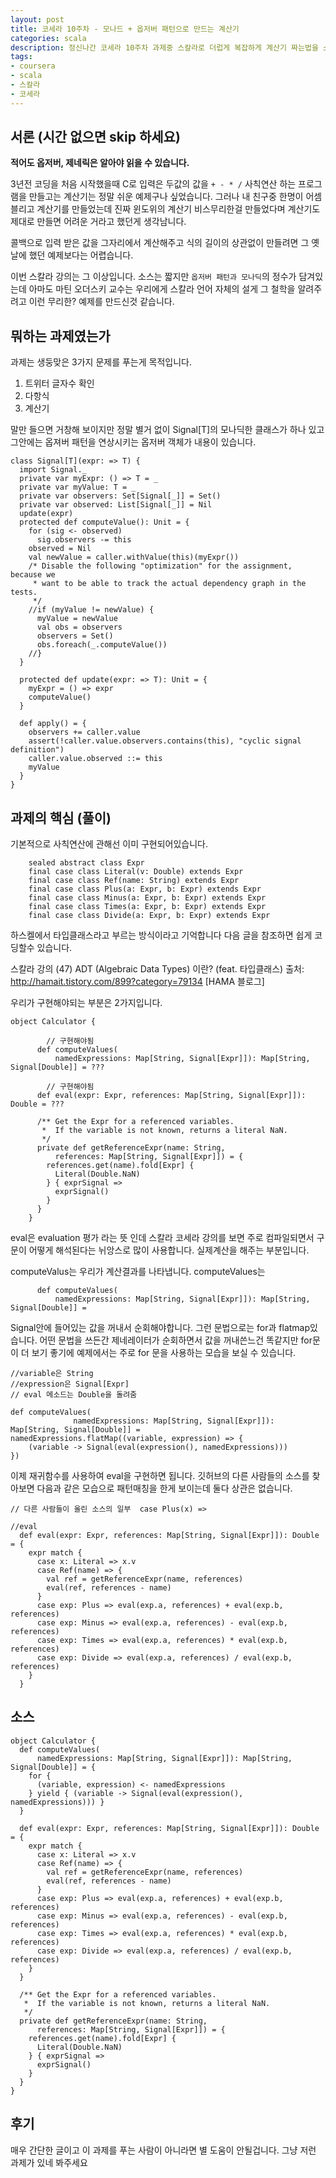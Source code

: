 ```yaml
---
layout: post
title: 코세라 10주차 - 모나드 + 옵저버 패턴으로 만드는 계산기
categories: scala
description: 정신나간 코세라 10주차 과제중 스칼라로 더럽게 복잡하게 계산기 짜는법을 소개합니다. 
tags:
- coursera
- scala
- 스칼라
- 코세라
---
```


## 서론 (시간 없으면 skip 하세요)

**적어도 옵저버, 제네릭은 알아야 읽을 수 있습니다.**

3년전 코딩을 처음 시작했을때 C로 입력은 두값의 값을 `+ - * /` 사칙연산 하는 프로그램을 만들고는 계산기는 정말 쉬운 예제구나 싶었습니다.
그러나 내 친구중 한명이 어셈블리고 계산기를 만들었는데 진짜 윈도위의 계산기 비스무리한걸 만들었다며 계산기도 제대로 만들면 어려운 거라고 했던게 생각남니다.

콜백으로 입력 받은 값을 그자리에서 계산해주고 식의 길이의 상관없이 만들려면 그 옛날에 했던 예제보다는 어렵습니다.

이번 스칼라 강의는 그 이상입니다. 소스는 짧지만 `옵저버 패턴과 모나딕`의 정수가 담겨있는데 아마도 마틴 오더스키 교수는 우리에게
스칼라 언어 자체의 설게 그 철학을 알려주려고 이런 무리한? 예제를 만드신것 같습니다. 

## 뭐하는 과제였는가

과제는 생둥맞은 3가지 문제를 푸는게 목적입니다.
 
1. 트위터 글자수 확인
1. 다항식
1. 계산기

말만 들으면 거창해 보이지만 정말 별거 없이 Signal\[T\]의 모나딕한 클래스가 하나 있고 그안에는 옵져버 패턴을 연상시키는 옵저버 객체가 내용이 있습니다.
 

    class Signal[T](expr: => T) {
      import Signal._
      private var myExpr: () => T = _
      private var myValue: T = _
      private var observers: Set[Signal[_]] = Set()
      private var observed: List[Signal[_]] = Nil
      update(expr)
      protected def computeValue(): Unit = {
        for (sig <- observed)
          sig.observers -= this
        observed = Nil
        val newValue = caller.withValue(this)(myExpr())
        /* Disable the following "optimization" for the assignment, because we
         * want to be able to track the actual dependency graph in the tests.
         */
        //if (myValue != newValue) {
          myValue = newValue
          val obs = observers
          observers = Set()
          obs.foreach(_.computeValue())
        //}
      }
    
      protected def update(expr: => T): Unit = {
        myExpr = () => expr
        computeValue()
      }
    
      def apply() = {
        observers += caller.value
        assert(!caller.value.observers.contains(this), "cyclic signal definition")
        caller.value.observed ::= this
        myValue
      }
    }

## 과제의 핵심 (풀이)

기본적으로 사칙연산에 관해선 이미 구현되어있습니다.

        sealed abstract class Expr
        final case class Literal(v: Double) extends Expr
        final case class Ref(name: String) extends Expr
        final case class Plus(a: Expr, b: Expr) extends Expr
        final case class Minus(a: Expr, b: Expr) extends Expr
        final case class Times(a: Expr, b: Expr) extends Expr
        final case class Divide(a: Expr, b: Expr) extends Expr
        

하스켈에서 타입클래스라고 부르는 방식이라고 기억합니다 다음 글을 참조하면 쉽게 코딩할수 있습니다.


스칼라 강의 (47) ADT (Algebraic Data Types) 이란? (feat. 타입클래스)
출처: http://hamait.tistory.com/899?category=79134 [HAMA 블로그]

우리가 구현해야되는 부분은 2가지입니다.

    object Calculator {
    
            // 구현해야됨
          def computeValues(
              namedExpressions: Map[String, Signal[Expr]]): Map[String, Signal[Double]] = ???
        
            // 구현해야됨
          def eval(expr: Expr, references: Map[String, Signal[Expr]]): Double = ???
        
          /** Get the Expr for a referenced variables.
           *  If the variable is not known, returns a literal NaN.
           */
          private def getReferenceExpr(name: String,
              references: Map[String, Signal[Expr]]) = {
            references.get(name).fold[Expr] {
              Literal(Double.NaN)
            } { exprSignal =>
              exprSignal()
            }
          }
        }

eval은 evaluation 평가 라는 뜻 인데 스칼라 코세라 강의를 보면 주로 컴파일되면서 구문이 어떻게 해석된다는 뉘앙스로 많이 사용합니다. 
실제계산을 해주는 부분입니다.

computeValus는 우리가 계산결과를 나타냅니다. computeValues는

          def computeValues(
              namedExpressions: Map[String, Signal[Expr]]): Map[String, Signal[Double]] =

Signal안에 들어있는 값을 꺼내서 순회해야합니다. 그런 문법으로는 for과 flatmap있습니다.
어떤 문법을 쓰든간 제네레이터가 순회하면서 값을 꺼내쓴느건 똑같지만 for문이 더 보기 좋기에 예제에서는 주로 for 문을 사용하는 모습을 보실 수 있습니다.
 
    //variable은 String
    //expression은 Signal[Expr]
    // eval 메소드는 Double을 돌려줌
    
    def computeValues(
                  namedExpressions: Map[String, Signal[Expr]]): Map[String, Signal[Double]] =
    namedExpressions.flatMap((variable, expression) => {
        (variable -> Signal(eval(expression(), namedExpressions)))
    })
    
    
이제 재귀함수를 사용하여 eval을 구현하면 됩니다. 깃허브의 다른 사람들의 소스를 찾아보면 다음과 같은 모습으로 패턴매칭을 한게 보이는데 둘다 상관은 없습니다.

    // 다른 사람들이 올린 소스의 일부  case Plus(x) =>
    
    //eval
      def eval(expr: Expr, references: Map[String, Signal[Expr]]): Double = {
        expr match {
          case x: Literal => x.v
          case Ref(name) => {
            val ref = getReferenceExpr(name, references)
            eval(ref, references - name)
          }
          case exp: Plus => eval(exp.a, references) + eval(exp.b, references)
          case exp: Minus => eval(exp.a, references) - eval(exp.b, references)
          case exp: Times => eval(exp.a, references) * eval(exp.b, references)
          case exp: Divide => eval(exp.a, references) / eval(exp.b, references)
        }
      }

## 소스

    object Calculator {
      def computeValues(
          namedExpressions: Map[String, Signal[Expr]]): Map[String, Signal[Double]] = {
        for {
          (variable, expression) <- namedExpressions
        } yield { (variable -> Signal(eval(expression(), namedExpressions))) }
      }
    
      def eval(expr: Expr, references: Map[String, Signal[Expr]]): Double = {
        expr match {
          case x: Literal => x.v
          case Ref(name) => {
            val ref = getReferenceExpr(name, references)
            eval(ref, references - name)
          }
          case exp: Plus => eval(exp.a, references) + eval(exp.b, references)
          case exp: Minus => eval(exp.a, references) - eval(exp.b, references)
          case exp: Times => eval(exp.a, references) * eval(exp.b, references)
          case exp: Divide => eval(exp.a, references) / eval(exp.b, references)
        }
      }
    
      /** Get the Expr for a referenced variables.
       *  If the variable is not known, returns a literal NaN.
       */
      private def getReferenceExpr(name: String,
          references: Map[String, Signal[Expr]]) = {
        references.get(name).fold[Expr] {
          Literal(Double.NaN)
        } { exprSignal =>
          exprSignal()
        }
      }
    }

## 후기

매우 간단한 글이고 이 과제를 푸는 사람이 아니라면 별 도움이 안될겁니다. 그냥 저런 과제가 있네 봐주세요